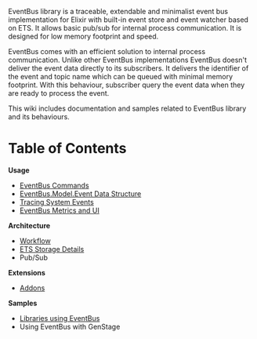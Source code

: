 EventBus library is a traceable, extendable and minimalist event bus implementation for Elixir with built-in event store and event watcher based on ETS. It allows basic pub/sub for internal process communication. It is designed for low memory footprint and speed. 

EventBus comes with an efficient solution to internal process communication. Unlike other EventBus implementations EventBus doesn't deliver the event data directly to its subscribers. It delivers the identifier of the event and topic name which can be queued with minimal memory footprint. With this behaviour, subscriber query the event data when they are ready to process the event. 

This wiki includes documentation and samples related to EventBus library and its behaviours. 

# Table of Contents

**Usage**
- [EventBus Commands](https://github.com/otobus/event_bus/wiki/EventBus-Commands)
- [EventBus.Model.Event Data Structure](https://github.com/otobus/event_bus/wiki/EventBus.Model.Event-Data-Structure)
- [Tracing System Events](https://github.com/otobus/event_bus/wiki/Tracing-System-Events)
- [EventBus Metrics and UI](https://github.com/otobus/event_bus/wiki/EventBus-Metrics-and-UI)

**Architecture**
- [Workflow](https://github.com/otobus/event_bus/wiki/Workflow)
- [ETS Storage Details](https://github.com/otobus/event_bus/wiki/ETS-Storage-Details)
- Pub/Sub

**Extensions**
- [Addons](https://github.com/otobus/event_bus/wiki/Addons)

**Samples**
- [Libraries using EventBus](https://hex.pm/packages?search=depends%3Aevent_bus)
- Using EventBus with GenStage
